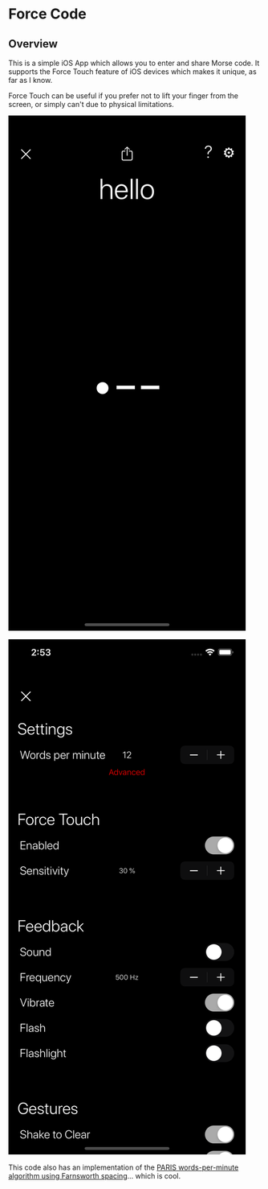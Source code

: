 # Force Code

## Overview
This is a simple iOS App which allows you to enter and share Morse code. It supports the Force Touch feature of iOS devices which makes it unique, as far as I know. 

Force Touch can be useful if you prefer not to lift your finger from the screen, or simply can't due to physical limitations.


![image](Images/Screenshots/iPhone%206.5/home.png)


![image](Images/Screenshots/iPhone%206.5/settings.png)


This code also has an implementation of the [PARIS words-per-minute algorithm using Farnsworth spacing](http://www.arrl.org/files/file/Technology/x9004008.pdf)... which is cool.
